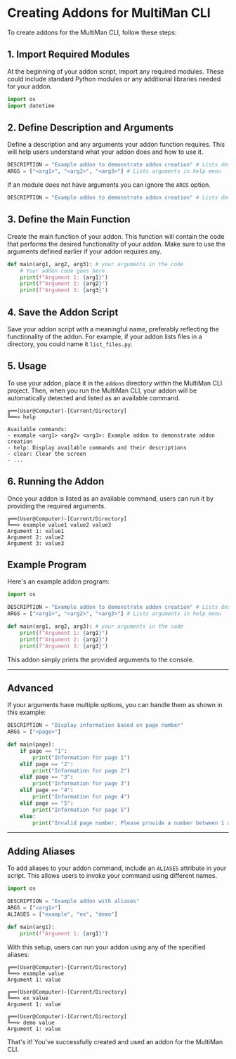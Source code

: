 # Creating Addons for MultiMan CLI

To create addons for the MultiMan CLI, follow these steps:

## 1. Import Required Modules

At the beginning of your addon script, import any required modules. These could include standard Python modules or any additional libraries needed for your addon.

```python
import os
import datetime
```

## 2. Define Description and Arguments

Define a description and any arguments your addon function requires. This will help users understand what your addon does and how to use it.

```python
DESCRIPTION = "Example addon to demonstrate addon creation" # Lists description in help menu
ARGS = ["<arg1>", "<arg2>", "<arg3>"] # Lists arguments in help menu
```

If an module does not have arguments you can ignore the `ARGS` option.

```python
DESCRIPTION = "Example addon to demonstrate addon creation" # Lists description in help menu
```

## 3. Define the Main Function

Create the main function of your addon. This function will contain the code that performs the desired functionality of your addon. Make sure to use the arguments defined earlier if your addon requires any.

```python
def main(arg1, arg2, arg3): # your arguments in the code
    # Your addon code goes here
    print(f"Argument 1: {arg1}")
    print(f"Argument 2: {arg2}")
    print(f"Argument 3: {arg3}")
```

## 4. Save the Addon Script

Save your addon script with a meaningful name, preferably reflecting the functionality of the addon. For example, if your addon lists files in a directory, you could name it `list_files.py`.

## 5. Usage

To use your addon, place it in the `addons` directory within the MultiMan CLI project. Then, when you run the MultiMan CLI, your addon will be automatically detected and listed as an available command.

```
╔══(User@Computer)-[Current/Directory]
╚══> help

Available commands:
- example <arg1> <arg2> <arg3>: Example addon to demonstrate addon creation
- help: Display available commands and their descriptions
- clear: Clear the screen
- ...
```

## 6. Running the Addon

Once your addon is listed as an available command, users can run it by providing the required arguments.

```
╔══(User@Computer)-[Current/Directory]
╚══> example value1 value2 value3
Argument 1: value1
Argument 2: value2
Argument 3: value3
```

## Example Program

Here's an example addon program:

```python
import os

DESCRIPTION = "Example addon to demonstrate addon creation" # Lists description in help menu
ARGS = ["<arg1>", "<arg2>", "<arg3>"] # Lists arguments in help menu

def main(arg1, arg2, arg3): # your arguments in the code
    print(f"Argument 1: {arg1}")
    print(f"Argument 2: {arg2}")
    print(f"Argument 3: {arg3}")
```

This addon simply prints the provided arguments to the console.

---

## Advanced

If your arguments have multiple options, you can handle them as shown in this example:

```python
DESCRIPTION = "Display information based on page number"
ARGS = ["<page>"]

def main(page):
    if page == "1":
        print("Information for page 1")
    elif page == "2":
        print("Information for page 2")
    elif page == "3":
        print("Information for page 3")
    elif page == "4":
        print("Information for page 4")
    elif page == "5":
        print("Information for page 5")
    else:
        print("Invalid page number. Please provide a number between 1 and 5.")
```

---

## Adding Aliases

To add aliases to your addon command, include an `ALIASES` attribute in your script. This allows users to invoke your command using different names.

```python
import os

DESCRIPTION = "Example addon with aliases"
ARGS = ["<arg1>"]
ALIASES = ["example", "ex", "demo"]

def main(arg1):
    print(f"Argument 1: {arg1}")
```

With this setup, users can run your addon using any of the specified aliases:

```
╔══(User@Computer)-[Current/Directory]
╚══> example value
Argument 1: value

╔══(User@Computer)-[Current/Directory]
╚══> ex value
Argument 1: value

╔══(User@Computer)-[Current/Directory]
╚══> demo value
Argument 1: value
```

That's it! You've successfully created and used an addon for the MultiMan CLI.